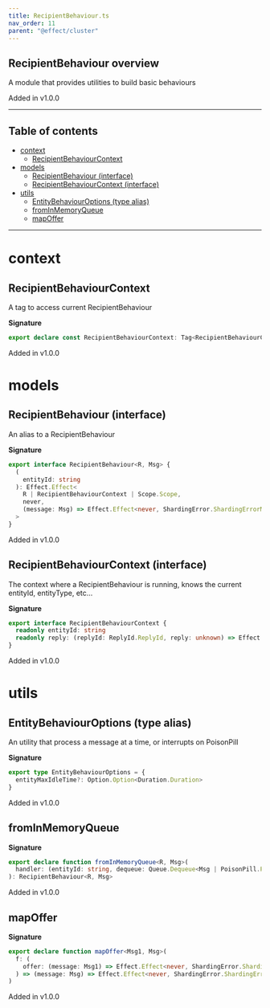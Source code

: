 ```yaml
---
title: RecipientBehaviour.ts
nav_order: 11
parent: "@effect/cluster"
---
```


## RecipientBehaviour overview

A module that provides utilities to build basic behaviours

Added in v1.0.0

---

<h2 class="text-delta">Table of contents</h2>

- [context](#context)
  - [RecipientBehaviourContext](#recipientbehaviourcontext)
- [models](#models)
  - [RecipientBehaviour (interface)](#recipientbehaviour-interface)
  - [RecipientBehaviourContext (interface)](#recipientbehaviourcontext-interface)
- [utils](#utils)
  - [EntityBehaviourOptions (type alias)](#entitybehaviouroptions-type-alias)
  - [fromInMemoryQueue](#frominmemoryqueue)
  - [mapOffer](#mapoffer)

---

# context

## RecipientBehaviourContext

A tag to access current RecipientBehaviour

**Signature**

```ts
export declare const RecipientBehaviourContext: Tag<RecipientBehaviourContext, RecipientBehaviourContext>
```

Added in v1.0.0

# models

## RecipientBehaviour (interface)

An alias to a RecipientBehaviour

**Signature**

```ts
export interface RecipientBehaviour<R, Msg> {
  (
    entityId: string
  ): Effect.Effect<
    R | RecipientBehaviourContext | Scope.Scope,
    never,
    (message: Msg) => Effect.Effect<never, ShardingError.ShardingErrorMessageQueue, void>
  >
}
```

Added in v1.0.0

## RecipientBehaviourContext (interface)

The context where a RecipientBehaviour is running, knows the current entityId, entityType, etc...

**Signature**

```ts
export interface RecipientBehaviourContext {
  readonly entityId: string
  readonly reply: (replyId: ReplyId.ReplyId, reply: unknown) => Effect.Effect<never, never, void>
}
```

Added in v1.0.0

# utils

## EntityBehaviourOptions (type alias)

An utility that process a message at a time, or interrupts on PoisonPill

**Signature**

```ts
export type EntityBehaviourOptions = {
  entityMaxIdleTime?: Option.Option<Duration.Duration>
}
```

Added in v1.0.0

## fromInMemoryQueue

**Signature**

```ts
export declare function fromInMemoryQueue<R, Msg>(
  handler: (entityId: string, dequeue: Queue.Dequeue<Msg | PoisonPill.PoisonPill>) => Effect.Effect<R, never, void>
): RecipientBehaviour<R, Msg>
```

Added in v1.0.0

## mapOffer

**Signature**

```ts
export declare function mapOffer<Msg1, Msg>(
  f: (
    offer: (message: Msg1) => Effect.Effect<never, ShardingError.ShardingErrorMessageQueue, void>
  ) => (message: Msg) => Effect.Effect<never, ShardingError.ShardingErrorMessageQueue, void>
)
```

Added in v1.0.0
